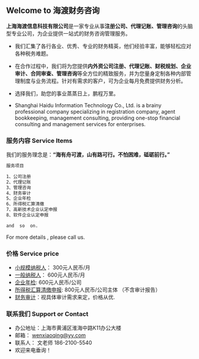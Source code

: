 ## Welcome to 海渡财务咨询

**上海海渡信息科技有限公司**是一家专业从事**注册公司、代理记账、管理咨询**的头脑型专业公司，为企业提供一站式的财务咨询管理服务。

- 我们汇集了各行各业、优秀、专业的财务精英，他们经验丰富，能够轻松应对各种税务难题。

- 在合作过程中，我们将为您提供**内外资公司注册、代理记账、财税规划、企业审计、合同审查、管理咨询**等全方位的精致服务，并为您量身定制各种内部管理制度与业务流程。针对有需求的客户，可为企业每月免费提供财务分析。

- 选择我们，助您的事业蒸蒸日上，鹏程万里。


- Shanghai Haidu Information Technology Co., Ltd. is a brainy professional company specializing in registration company, agent bookkeeping, management consulting, providing one-stop financial consulting and management services for enterprises.


### 服务内容 Service Items

我们的服务理念是：**“海有舟可渡，山有路可行。不怕困难，砥砺前行。”**

```markdown
服务项目

1、公司注册
2、代理记账
3、管理咨询
4、财务审计
5、企业年检
6、所得税汇算清缴
7、高新技术企业认定申报
8、软件企业认定申报

and  so  on.


```

For more details , please call us.

### 价格 Service price
- [小规模纳税人](https://baike.baidu.com/item/%E5%B0%8F%E8%A7%84%E6%A8%A1%E7%BA%B3%E7%A8%8E%E4%BA%BA/5503770?fr=aladdin)：      300元人民币/月
- [ 一般纳税人](https://baike.baidu.com/item/%E4%B8%80%E8%88%AC%E7%BA%B3%E7%A8%8E%E4%BA%BA)：      600元人民币/月
- [企业年检](https://baike.baidu.com/item/%E4%BC%81%E4%B8%9A%E5%B9%B4%E6%A3%80):           600元人民币/公司
- [所得税汇算清缴申报](https://baike.baidu.com/item/%E6%89%80%E5%BE%97%E7%A8%8E%E6%B1%87%E7%AE%97%E6%B8%85%E7%BC%B4):      800元人民币/公司主体  （不含审计报告）
- [财务审计](https://baike.baidu.com/item/%E8%B4%A2%E5%8A%A1%E5%AE%A1%E8%AE%A1)：视具体审计需求来定，价格从优.

### 联系我们  Support or Contact  

- 办公地址：上海市黄浦区淮海中路K11办公大楼 
- 邮箱：   wenxiaoqing@yy.com
- 联系人： 文老师      186-2100-5540
- 欢迎来电垂询！
